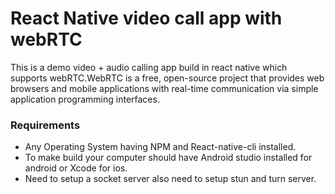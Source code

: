 # React Native video call app with webRTC

This is a demo video + audio calling app build in react native which supports webRTC.WebRTC is a free, open-source project that provides web browsers and mobile applications with real-time communication via simple application programming interfaces.


### Requirements
- Any Operating System having NPM and React-native-cli installed.
- To make build your computer should have Android studio installed for android or Xcode for ios.
- Need to setup a socket server also need to setup stun and turn server.